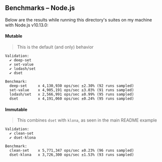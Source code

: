 ## Benchmarks – Node.js

Below are the results while running this directory's suites on my machine with Node.js v10.13.0:

#### Mutable

> This is the default (and only) behavior

```
Validation:
  ✔ deep-set
  ✔ set-value
  ✔ lodash/set
  ✔ dset

Benchmark:
  deep-set     x 4,130,930 ops/sec ±2.30% (92 runs sampled)
  set-value    x 4,905,191 ops/sec ±3.03% (91 runs sampled)
  lodash/set   x 2,566,991 ops/sec ±0.99% (95 runs sampled)
  dset         x 4,191,060 ops/sec ±0.24% (95 runs sampled)
```

#### Immutable

> This combines `dset` with `klona`, as seen in the main README example

```
Validation:
  ✔ clean-set
  ✔ dset-klona

Benchmark:
  clean-set    x 5,771,347 ops/sec ±0.23% (96 runs sampled)
  dset-klona   x 3,726,300 ops/sec ±1.53% (93 runs sampled)
```
